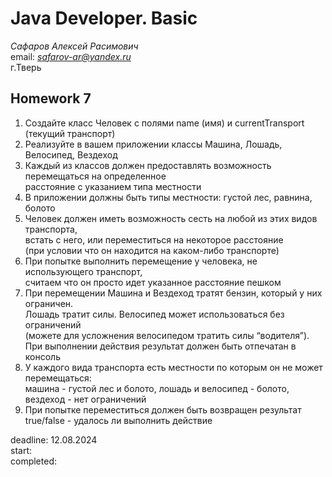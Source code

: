 # Java Developer. Basic  

_Сафаров Алексей Расимович_  
email: *safarov-ar@yandex.ru*  
г.Тверь

## Homework 7

1. Создайте класс Человек с полями name (имя) и currentTransport (текущий транспорт)
2. Реализуйте в вашем приложении классы Машина, Лошадь, Велосипед, Вездеход
3. Каждый из классов должен предоставлять возможность перемещаться на определенное  
 расстояние с указанием типа местности
4. В приложении должны быть типы местности: густой лес, равнина, болото
5. Человек должен иметь возможность сесть на любой из этих видов транспорта,  
 встать с него, или переместиться на некоторое расстояние  
 (при условии что он находится на каком-либо транспорте)
6. При попытке выполнить перемещение у человека, не использующего транспорт,  
 считаем что он просто идет указанное расстояние пешком
7. При перемещении Машина и Вездеход тратят бензин, который у них ограничен.   
 Лошадь тратит силы. Велосипед может использоваться без ограничений  
 (можете для усложнения велосипедом тратить силы “водителя”).   
 При выполнении действия результат должен быть отпечатан в консоль
8. У каждого вида транспорта есть местности по которым он не может перемещаться:  
 машина - густой лес и болото, лошадь и велосипед - болото,  
 вездеход - нет ограничений
9. При попытке переместиться должен быть возвращен результат  
 true/false - удалось ли выполнить действие

deadline: 12.08.2024  
start:    
completed: 
